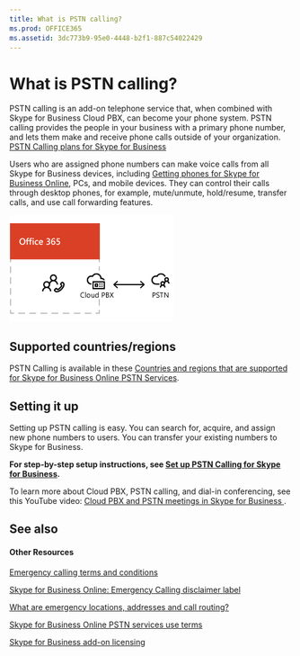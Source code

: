 ```yaml
---
title: What is PSTN calling?
ms.prod: OFFICE365
ms.assetid: 3dc773b9-95e0-4448-b2f1-887c54022429
---
```



# What is PSTN calling?

PSTN calling is an add-on telephone service that, when combined with Skype for Business Cloud PBX, can become your phone system. PSTN calling provides the people in your business with a primary phone number, and lets them make and receive phone calls outside of your organization.  [PSTN Calling plans for Skype for Business](pstn-calling-plans-for-skype-for-business.md)
  
    
    

Users who are assigned phone numbers can make voice calls from all Skype for Business devices, including  [Getting phones for Skype for Business Online](getting-phones-for-skype-for-business-online.md), PCs, and mobile devices. They can control their calls through desktop phones, for example, mute/unmute, hold/resume, transfer calls, and use call forwarding features.
  
    
    
![PSTN Calling Overview.](images/dde1d83d-9854-4e36-9eaf-8ba0dc0c6ffe.png)
  
    
    

  
    
    

  
    
    

## Supported countries/regions

PSTN Calling is available in these  [Countries and regions that are supported for Skype for Business Online PSTN Services](countries-and-regions-that-are-supported-for-skype-for-business-online-pstn-serv.md).
  
    
    

## Setting it up

Setting up PSTN calling is easy. You can search for, acquire, and assign new phone numbers to users. You can transfer your existing numbers to Skype for Business.
  
    
    
 **For step-by-step setup instructions, see  [Set up PSTN Calling for Skype for Business](set-up-pstn-calling-for-skype-for-business.md).**
  
    
    
To learn more about Cloud PBX, PSTN calling, and dial-in conferencing, see this YouTube video:  [Cloud PBX and PSTN meetings in Skype for Business ](https://www.youtube.com/watch?v=5Cxawu9mIag&amp;list=PLXtHYVsvn_b8dbRbnL19GUPcBH1UQ7c4x&amp;index=28).
  
    
    

## See also


#### Other Resources


  
    
    
 [Emergency calling terms and conditions](emergency-calling-terms-and-conditions.md)
  
    
    
 [Skype for Business Online: Emergency Calling disclaimer label](https://go.microsoft.com/fwlink/?LinkID=692099)
  
    
    
 [What are emergency locations, addresses and call routing?](what-are-emergency-locations-addresses-and-call-routing.md)
  
    
    
 [Skype for Business Online PSTN services use terms](skype-for-business-online-pstn-services-use-terms.md)
  
    
    
 [Skype for Business add-on licensing](skype-for-business-add-on-licensing.md)
